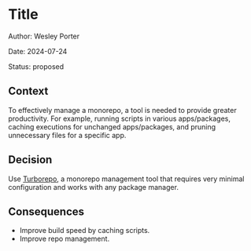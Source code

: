 # Title

Author: Wesley Porter

Date: 2024-07-24

Status: proposed

## Context

To effectively manage a monorepo, a tool is needed to provide greater productivity. For example, running scripts in various apps/packages, caching executions for unchanged apps/packages, and pruning unnecessary files for a specific app. 

## Decision

Use [Turborepo](https://turbo.build/repo), a monorepo management tool that requires very minimal configuration and works with any package manager.

## Consequences

- Improve build speed by caching scripts.
- Improve repo management.
